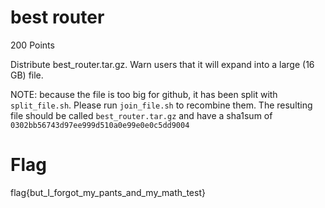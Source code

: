best router
===

200 Points


Distribute best_router.tar.gz. Warn users that it will expand into a large (16 GB) file.

NOTE: because the file is too big for github, it has been split with `split_file.sh`. Please run `join_file.sh` to recombine them. The resulting file should be called `best_router.tar.gz` and have a sha1sum of `0302bb56743d97ee999d510a0e99e0e0c5dd9004`

Flag
===
flag{but_I_forgot_my_pants_and_my_math_test}
